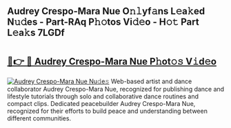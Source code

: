 ## Audrey Crespo-Mara Nue O𝚗𝚕yf𝚊ns L𝚎a𝚔ed N𝚞𝚍es - Part-RAq P𝚑𝚘tos Vi𝚍𝚎o - H𝚘𝚝 Part L𝚎a𝚔s 7LGDf

# <h2><a href="http://kfc324.oniu.top/?m=Audrey+Crespo-Mara+Nue">🔗👉 🔴 Audrey Crespo-Mara Nue P𝚑ot𝚘𝚜 V𝚒d𝚎o</a></h2>

[![Audrey Crespo-Mara Nue Nu𝚍e𝚜](https://i.imgur.com/0qMVB7G.gif)](http://kfc324.oniu.top/?m=Audrey+Crespo-Mara+Nue)
Web-based artist and dance collaborator Audrey Crespo-Mara Nue, recognized for publishing dance and lifestyle tutorials through solo and collaborative dance routines and compact clips. Dedicated peacebuilder Audrey Crespo-Mara Nue, recognized for their efforts to build peace and understanding between different communities.  
